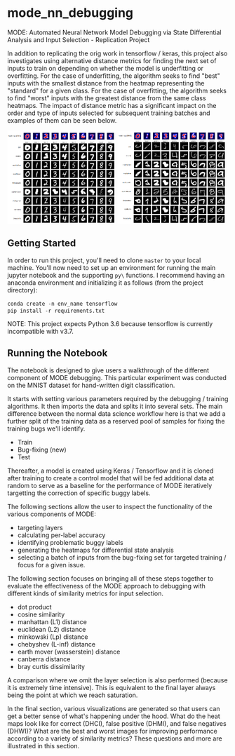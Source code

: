 # mode_nn_debugging
MODE: Automated Neural Network Model Debugging via State Differential Analysis and Input Selection - Replication Project

In addition to replicating the orig work in tensorflow / keras, this project also investigates using alternative distance metrics for finding the next set of inputs to train on depending on whether the model is underfitting or overfitting. For the case of underfitting, the algorithm seeks to find "best" inputs with the smallest distance from the heatmap representing the "standard" for a given class. For the case of overfitting, the algorithm seeks to find "worst" inputs with the greatest distance from the same class heatmaps. The impact of distance metric has a significant impact on the order and type of inputs selected for subsequent training batches and examples of them can be seen below. 

<img src="/img/best.png" width="49%" style="display:inline;"> <img src="/img/worst.png" width="49%" style="display:inline;">

## Getting Started
In order to run this project, you'll need to clone `master` to your local machine. You'll now need to set up an environment for running the main jupyter notebook and the supporting `py\` functions. I recommend having an anaconda environment and initializing it as follows (from the project directory):

```
conda create -n env_name tensorflow
pip install -r requirements.txt
```

NOTE: This project expects Python 3.6 because tensorflow is currently incompatible with v3.7. 

## Running the Notebook
The notebook is designed to give users a walkthrough of the different component of MODE debugging. This particular experiment was conducted on the MNIST dataset for hand-written digit classification. 

It starts with setting various parameters required by the debugging / training algorithms. It then imports the data and splits it into several sets. The main difference between the normal data science workflow here is that we add a further split of the training data as a reserved pool of samples for fixing the training bugs we'll identify. 

- Train
- Bug-fixing (new)
- Test

Thereafter, a model is created using Keras / Tensorflow and it is cloned after training to create a control model that will be fed additional data at random to serve as a baseline for the performance of MODE iteratively targetting the correction of specific buggy labels. 

The following sections allow the user to inspect the functionality of the various components of MODE:
- targeting layers
- calculating per-label accuracy
- identifying problematic buggy labels
- generating the heatmaps for differential state analysis
- selecting a batch of inputs from the bug-fixing set for targeted training / focus for a given issue. 

The following section focuses on bringing all of these steps together to evaluate the effectiveness of the MODE approach to debugging with different kinds of similarity metrics for input selection. 
- dot product
- cosine similarity
- manhattan (L1) distance
- euclidean (L2) distance
- minkowski (Lp) distance
- chebyshev (L-inf) distance
- earth mover (wasserstein) distance
- canberra distance
- bray curtis dissimilarity

A comparison where we omit the layer selection is also performed (because it is extremely time intensive). This is equivalent to the final layer always being the point at which we reach saturation. 

In the final section, various visualizations are generated so that users can get a better sense of what's happening under the hood.
What do the heat maps look like for correct (DHCI), false positive (DHMI), and false negatives (DHWI)?
What are the best and worst images for improving performance according to a variety of similarity metrics? 
These questions and more are illustrated in this section. 
